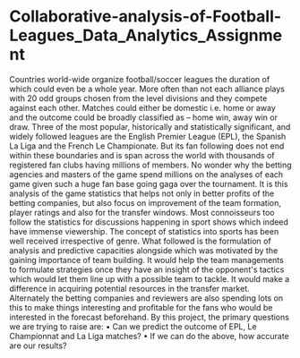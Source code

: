 # Collaborative-analysis-of-Football-Leagues_Data_Analytics_Assignment


Countries world-wide organize football/soccer leagues the duration of which could even be a whole year. More often than not each alliance plays with 20 odd groups chosen from the level divisions and they compete against each other. Matches could either be domestic i.e. home or away and the outcome could be broadly classified as – home win, away win or draw.
Three of the most popular, historically and statistically significant, and widely followed leagues are the English Premier League (EPL), the Spanish La Liga and the French Le Championate. But its fan following does not end within these boundaries and is span across the world with thousands of registered fan clubs having millions of members.
No wonder why the betting agencies and masters of the game spend millions on the analyses of each game given such a huge fan base going gaga over the tournament. It is this analysis of the game statistics that helps not only in better profits of the betting companies, but also focus on improvement of the team formation, player ratings and also for the transfer windows. Most connoisseurs too follow the statistics for discussions happening in sport shows which indeed have immense viewership.
The concept of statistics into sports has been well received irrespective of genre. What followed is the formulation of analysis and predictive capacities alongside which was motivated by the gaining importance of team building. It would help the team managements to formulate strategies once they have an insight of the opponent's tactics which would let them line up with a possible team to tackle. It would make a difference in acquiring potential resources in the transfer market. Alternately the betting companies and reviewers are also spending lots on this to make things interesting and profitable for the fans who would be interested in the forecast beforehand.
By this project, the primary questions we are trying to raise are:
•	Can we predict the outcome of EPL, Le Championnat and La Liga matches?
•	If we can do the above, how accurate are our results?
